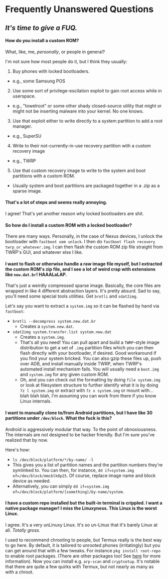 # Frequently Unanswered Questions
## _It's time to give a FUQ._

#### How do you install a custom ROM?

What, like, me, _personally_, or people in general?

I'm not sure how most people do it, but I think they usually:

1. Buy phones with locked bootloaders.
 * e.g., some Samsung POS

2. Use some sort of privilege-escilation exploit to gain root access while in userspace.
 * e.g., "towelroot" or some other shady closed-source utility that might or might not be inserting malware into your kernel. No one knows.

3. Use that exploit either to write directly to a system partition to add a root manager.
 * e.g., SuperSU

4. Write to their not-currently-in-use recovery partition with a custom recovery image
 * e.g., TWRP

5. Use that custom recovery image to write to the system and boot partitions with a custom ROM.
 * Usually system and boot partitions are packaged together in a .zip as a sparse image.

#### That's a lot of steps and seems really annoying.

I agree! That's yet another reason why locked bootloaders are shit.

#### So how do I install a custom ROM with a locked bootloader?

There are many ways. Personally, in the case of Nexus devices, I unlock the bootloader with `fastboot oem unlock`. I then do `fastboot flash recovery twrp_or_whatever.img`. I can then flash the custom ROM zip file straight from TWRP's GUI, and whatever else I like.

#### I want to flash or otherwise handle a raw image file myself, but I extracted the custom ROM's zip file, and I see a lot of weird crap with extensions like `new.dat.br`! HAAALaLAP.

That's just a weirdly compressed sparse image. Basically, the core files are wrapped in like 4 different abstraction layers. It's pretty absurd. Sad to say, you'll need some special tools utilities. Get `brotli` and `sdat2img`.

Let's say you want to extract a `system.img` so it can be flashed by hand via `fastboot`:

* `brotli --decompress system.new.dat.br`
  * Creates a `system.new.dat`.
* `sdat2img system.transfer.list system.new.dat`
  * Creates a `system.img`.
  * That's all you need! You can pull apart and build a `TWRP`-style image distribution to get a set of `.img` partition files which you can then flash directly with your bootloader, if desired. Good workaround if you find your system bricked. You can also gzip these files up, push over ADB, and install manually inside TWRP, when TWRP's automated install mechanism fails. You will usually need a `boot.img` and `system.img` for any given custom ROM.
  * Oh, and you can check out the formatting by doing `file system.img` or look at filesystem structure to further identify what it is by doing `7z l system.img` or extract with `7z x system.img` or mount with... blah blah blah, I'm assuming you can work from there if you know Linux internals.
 
#### I want to manually clone to/from Android partitions, but I have like 30 partitions under `/dev/block`. What the fuck is this?

Android is aggressively modular that way. To the point of obnoxiousness. The internals are _not_ designed to be hacker friendly. But I'm sure you've realized that by now.

Here's how:

* `ls /dev/block/platform/*/by-name/ -l`
 * This gives you a list of partition names and the partition numbers they're symlinked to. You can then, for instance, `dd if=system.img of=/dev/block/mmcblk0p25`. Of course, replace image name and block device as needed.
 * Alternatively, you can simply `dd if=system.img of=/dev/block/platform/[something]/by-name/system`.

#### I have a custom repo installed but the built-in terminal is crippled. I want a native package manager! I miss the Linuxyness. This Linux is the worst Linux.

I agree. It's a very unLinuxy Linux. It's so un-Linux that it's barely Linux at all. _Totally gross._

I used to recommend chrooting to people, but Termux really is the best way to go here. By default, it is tailored to unrooted phones (irritatingly) but you can get around that with a few tweaks. For instance `pkg install root-repo` to enable root packages. (There are other packages too! See [here](https://wiki.termux.com/wiki/Package_Management) for more information). Now you can install e.g. `arp-scan` and `cryptsetup`. It's notable that there are quite a few quirks with Termux, but not nearly as many as with a chroot.
